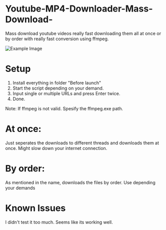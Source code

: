 # Youtube-MP4-Downloader-Mass-Download-
Mass download youtube videos really fast downloading them all at once or by order with really fast conversion using ffmpeg.

![Example Image](https://cdn.discordapp.com/attachments/610665263330885644/1089439919841230888/Screenshot_3.png)

# Setup

1. Install everything in folder "Before launch"
2. Start the script depending on your demand.
3. Input single or multiple URLs and press Enter twice.
4. Done.

Note: If ffmpeg is not valid. Spesify the ffmpeg.exe path.

# At once: 

Just seperates the downloads to different threads and downloads them at once. Might slow down your internet connection.

# By order:

As mentioned in the name, downloads the files by order. Use depending your demands


# Known Issues

I didn't test it too much. Seems like its working well.
